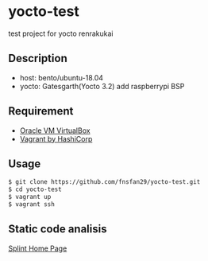 # yocto-test
test project for yocto renrakukai

## Description
- host: bento/ubuntu-18.04
- yocto: Gatesgarth(Yocto 3.2) add raspberrypi BSP

## Requirement
- [Oracle VM VirtualBox](https://www.virtualbox.org/)
- [Vagrant by HashiCorp](https://www.vagrantup.com/)

## Usage
```sh
$ git clone https://github.com/fnsfan29/yocto-test.git
$ cd yocto-test
$ vagrant up
$ vagrant ssh
```

## Static code analisis
[Splint Home Page](http://splint.org/)
